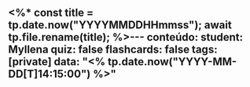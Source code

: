 <%*
const title = tp.date.now("YYYYMMDDHHmmss");
await tp.file.rename(title);
%>---
conteúdo: 
student: Myllena
quiz: false
flashcards: false
tags: [private]
data: "<% tp.date.now("YYYY-MM-DD[T]14:15:00") %>"
---
